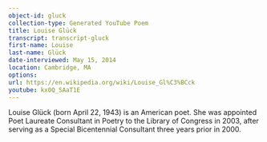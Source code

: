 ```yaml
---
object-id: gluck
collection-type: Generated YouTube Poem  
title: Louise Glück    
transcript: transcript-gluck 
first-name: Louise
last-name: Glück
date-interviewed: May 15, 2014
location: Cambridge, MA
options: 
url: https://en.wikipedia.org/wiki/Louise_Gl%C3%BCck
youtube: kx0Q_SAaT1E
---
```


Louise Glück (born April 22, 1943) is an American poet. She was appointed Poet Laureate Consultant in Poetry to the Library of Congress in 2003, after serving as a Special Bicentennial Consultant three years prior in 2000.
